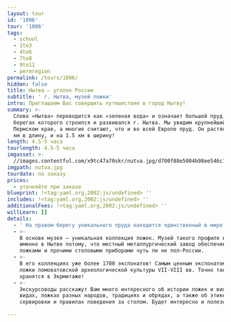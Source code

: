 ```yaml
---
layout: tour
id: '1006'
tour: '1006'
tags:
  - school
  - 1to3
  - 4to6
  - 7to8
  - 9to11
  - permregion
permalink: /tours/1006/
hidden: false
title: Нытва – уголок России
subtitle: ' г. Нытва, музей ложки'
intro: Приглашаем Вас совершить путешествие в город Нытву!
summary: >-
  Слово «Нытва» переводится как «зеленая вода» и означает большой пруд, на
  берегах которого строился и развивался г. Нытва. Мы увидим крупнейший в
  Пермском крае, а многие считают, что и во всей Европе пруд. Он растянулся на 7
  км в длину, и на 1.5 км в ширину!
length: 4.5-5 часа
tourlength: 4.5-5 часа
imgasset: >-
  //images.contentful.com/x9tc47a70skr/nutva.jpg/d700f88e5004b98ee546c119251a3eb0/nutva.jpg
imgpath: nutva.jpg
tourdate: по заказу
prices:
  - уточняйте при заказе
blueprint: !<tag:yaml.org,2002:js/undefined> ''
includes: !<tag:yaml.org,2002:js/undefined> ''
additionalFees: !<tag:yaml.org,2002:js/undefined> ''
willLearn: []
details:
  - ' На правом берегу уникального пруда находится единственный в мире музей ложки.'
  - >-
    В основе музея – уникальная коллекция ложек. Музей такого профиля возник
    именно в Нытве потому, что местный металлургический завод обеспечивал
    ложками и прочими столовыми приборами чуть ли не пол-России.
  - >-
    В его коллекциях уже более 1700 экспонатов! Самым ценным экспонатом являются
    ложки ломоватовской археологической культуры VII-VIII вв. Точно такие же
    хранятся в Экрмитаже!
  - >-
    Экскурсоводы расскажут Вам много интересного об истории ложек и вилок, их
    видах, ложках разных народов, традициях и обрядах, а также об этикете
    сервировки и правилах поведения за столом. Будет интересно и полезно! 

---
```

